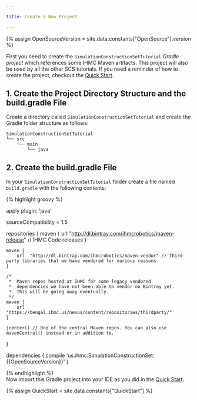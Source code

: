 ```yaml
---

title: Create a New Project

---
```


{% assign OpenSourceVersion = site.data.constants["OpenSource"].version %}

First you need to create the `SimulationConstructionSetTutorial` *Gradle project* which references some IHMC Maven artifacts.  This project will also be used by all the other SCS tutorials. If you need a reminder of how to create the project, checkout the [Quick Start].

## 1. Create the Project Directory Structure and the build.gradle File

Create a directory called `SimulationConstructionSetTutorial` and create the Gradle folder structure as follows:

    SimulationConstructionSetTutorial
    └── src
        └── main
            └── java

## 2. Create the build.gradle File

In your `SimulationConstructionSetTutorial` folder create a file named `build.gradle` with the following contents:

{% highlight groovy %}

apply plugin: 'java'  

sourceCompatibility = 1.5  

repositories {
    maven {
        url  "http://dl.bintray.com/ihmcrobotics/maven-release" // IHMC Code releases
    }

    maven {
        url  "http://dl.bintray.com/ihmcrobotics/maven-vendor" // Third-party libraries that we have vendored for various reasons
    }

    /*
     *  Maven repos hosted at IHMC for some legacy vendored
     *  dependencies we have not been able to vendor on Bintray yet.
     *  This will be going away eventually.
     */
    maven {
        url "https://bengal.ihmc.us/nexus/content/repositories/thirdparty/"
    }

    jcenter() // One of the central Maven repos. You can also use mavenCentral() instead or in addition to.
}

dependencies {
    compile 'us.ihmc:SimulationConstructionSet:{{OpenSourceVersion}}' 
}

{% endhighlight %}
<br>
Now import this Gradle project into your IDE as you did in the [Quick Start].

{% assign QuickStart = site.data.constants["QuickStart"] %}

[Quick Start]: {{QuickStart.url}}

